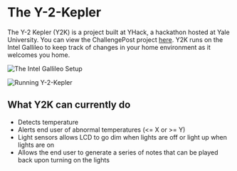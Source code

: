 # The Y-2-Kepler

The Y-2 Kepler (Y2K) is a project built at YHack, a hackathon hosted at Yale University. You can view the ChallengePost project [here](http://challengepost.com/software/the-y-2-kepler). Y2K runs on the Intel Gallileo to keep track of changes in your home environment as it welcomes you home.

![The Intel Gallileo Setup](http://challengepost-s3-challengepost.netdna-ssl.com/photos/production/software_photos/000/180/830/datas/gallery.jpg)

![Running Y-2-Kepler](http://challengepost-s3-challengepost.netdna-ssl.com/photos/production/software_photos/000/180/829/datas/gallery.jpg)

## What Y2K can currently do

- Detects temperature
- Alerts end user of abnormal temperatures (<= X or >= Y)
- Light sensors allows LCD to go dim when lights are off or light up when lights are on
- Allows the end user to generate a series of notes that can be played back upon turning on the lights
